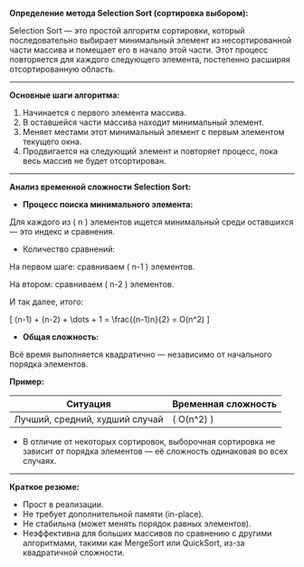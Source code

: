 **Определение метода Selection Sort (сортировка выбором):**

Selection Sort — это простой алгоритм сортировки, который последовательно выбирает минимальный элемент из несортированной части массива и помещает его в начало этой части. Этот процесс повторяется для каждого следующего элемента, постепенно расширяя отсортированную область.

---

**Основные шаги алгоритма:**

1. Начинается с первого элемента массива.
2. В оставшейся части массива находит минимальный элемент.
3. Меняет местами этот минимальный элемент с первым элементом текущего окна.
4. Продвигается на следующий элемент и повторяет процесс, пока весь массив не будет отсортирован.

---

**Анализ временной сложности Selection Sort:**

- **Процесс поиска минимального элемента:**

Для каждого из \( n \) элементов ищется минимальный среди оставшихся — это индекс и сравнения.

- Количество сравнений:

На первом шаге: сравниваем \( n-1 \) элементов.

На втором: сравниваем \( n-2 \) элементов.

И так далее, итого:

\[ (n-1) + (n-2) + \dots + 1 = \frac{(n-1)n}{2} = O(n^2) \]

- **Общая сложность:**

Всё время выполняется квадратично — независимо от начального порядка элементов.

**Пример:**

| Ситуация             | Временная сложность               |
|-----------------------|----------------------------------|
| Лучший, средний, худший случай | \( O(n^2) \) |

- В отличие от некоторых сортировок, выборочная сортировка не зависит от порядка элементов — её сложность одинаковая во всех случаях.

---

**Краткое резюме:**

- Прост в реализации.
- Не требует дополнительной памяти (in-place).
- Не стабильна (может менять порядок равных элементов).
- Неэффективна для больших массивов по сравнению с другими алгоритмами, такими как MergeSort или QuickSort, из-за квадратичной сложности.